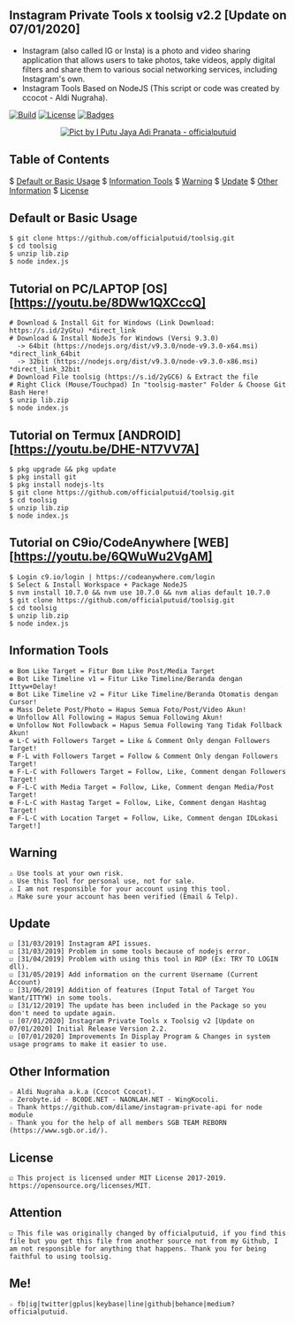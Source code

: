 ## Instagram Private Tools x toolsig v2.2 [Update on 07/01/2020]
* Instagram (also called IG or Insta) is a photo and video sharing application that allows users to take photos, take videos, apply digital filters and share them to various social networking services, including Instagram's own.
* Instagram Tools Based on NodeJS (This script or code was created by ccocot - Aldi Nugraha).

[![Build](https://img.shields.io/badge/Codename_-_officialputuid-brightgreen.svg)]()
[![License](http://img.shields.io/:license-MIT-brightgreen.svg?style=flat)](LICENSE)
[![Badges](https://img.shields.io/badge/badges-%F0%9F%91%8D-brightgreen.svg)](https://shields.io/)

<p align="center">
    <a href="https://s.id/2nFcX"><img src="https://repository-images.githubusercontent.com/171382500/2d2ab080-f262-11e9-82b6-8c45d6164cdf" alt="Pict by I Putu Jaya Adi Pranata - officialputuid" /></a><br />
</p>

<p>  </p>

## Table of Contents
$ [Default or Basic Usage](#default-or-basic-usage)
$ [Information Tools](#information-tools)
$ [Warning](#warning)
$ [Update](#Update)
$ [Other Information](#Other-Information)
$ [License](#license)

## Default or Basic Usage
	$ git clone https://github.com/officialputuid/toolsig.git
	$ cd toolsig
	$ unzip lib.zip
	$ node index.js
	
## Tutorial on PC/LAPTOP [OS] [https://youtu.be/8DWw1QXCccQ]
	# Download & Install Git for Windows (Link Download: https://s.id/2yGtu) *direct_link
	# Download & Install NodeJs for Windows (Versi 9.3.0)
	  -> 64bit (https://nodejs.org/dist/v9.3.0/node-v9.3.0-x64.msi) *direct_link_64bit
	  -> 32bit (https://nodejs.org/dist/v9.3.0/node-v9.3.0-x86.msi) *direct_link_32bit
	# Download File toolsig (https://s.id/2yGC6) & Extract the file
	# Right Click (Mouse/Touchpad) In "toolsig-master" Folder & Choose Git Bash Here!
	$ unzip lib.zip
	$ node index.js

## Tutorial on Termux [ANDROID] [https://youtu.be/DHE-NT7VV7A]
	$ pkg upgrade && pkg update
	$ pkg install git
	$ pkg install nodejs-lts
	$ git clone https://github.com/officialputuid/toolsig.git
	$ cd toolsig
	$ unzip lib.zip
	$ node index.js

## Tutorial on C9io/CodeAnywhere [WEB] [https://youtu.be/6QWuWu2VgAM]
	$ Login c9.io/login | https://codeanywhere.com/login
	$ Select & Install Workspace + Package NodeJS
	$ nvm install 10.7.0 && nvm use 10.7.0 && nvm alias default 10.7.0
	$ git clone https://github.com/officialputuid/toolsig.git
	$ cd toolsig
	$ unzip lib.zip
	$ node index.js

## Information Tools
	❆ Bom Like Target = Fitur Bom Like Post/Media Target
	❆ Bot Like Timeline v1 = Fitur Like Timeline/Beranda dengan Ittyw+Delay!
	❆ Bot Like Timeline v2 = Fitur Like Timeline/Beranda Otomatis dengan Cursor!
	❆ Mass Delete Post/Photo = Hapus Semua Foto/Post/Video Akun!
	❆ Unfollow All Following = Hapus Semua Following Akun!
	❆ Unfollow Not Followback = Hapus Semua Following Yang Tidak Follback Akun!
	❆ L-C with Followers Target = Like & Comment Only dengan Followers Target!
	❆ F-L with Followers Target = Follow & Comment Only dengan Followers Target!
	❆ F-L-C with Followers Target = Follow, Like, Comment dengan Followers Target!
	❆ F-L-C with Media Target = Follow, Like, Comment dengan Media/Post Target!
	❆ F-L-C with Hastag Target = Follow, Like, Comment dengan Hashtag Target!
	❆ F-L-C with Location Target = Follow, Like, Comment dengan IDLokasi Target!]

## Warning
	⚠ Use tools at your own risk.
	⚠ Use this Tool for personal use, not for sale.
	⚠ I am not responsible for your account using this tool.
	⚠ Make sure your account has been verified (Email & Telp).

## Update
	☑ [31/03/2019] Instagram API issues.
	☑ [31/03/2019] Problem in some tools because of nodejs error.
	☑ [31/04/2019] Problem with using this tool in RDP (Ex: TRY TO LOGIN dll).
	☑ [31/05/2019] Add information on the current Username (Current Account)
	☑ [31/06/2019] Addition of features (Input Total of Target You Want/ITTYW) in some tools.
	☑ [31/12/2019] The update has been included in the Package so you don't need to update again.
	☑ [07/01/2020] Instagram Private Tools x Toolsig v2 [Update on 07/01/2020] Initial Release Version 2.2.
	☑ [07/01/2020] Improvements In Display Program & Changes in system usage programs to make it easier to use.
	   
## Other Information
	☆ Aldi Nugraha a.k.a (Ccocot Ccocot).
	☆ Zerobyte.id - BC0DE.NET - NAONLAH.NET - WingKocoli.
	☆ Thank https://github.com/dilame/instagram-private-api for node module
	☆ Thank you for the help of all members SGB TEAM REBORN (https://www.sgb.or.id/).
	
## License
	☑ This project is licensed under MIT License 2017-2019. https://opensource.org/licenses/MIT.

## Attention
	☑ This file was originally changed by officialputuid, if you find this file but you get this file from another source not from my Github, I am not responsible for anything that happens. Thank you for being faithful to using toolsig.

## Me!
	☆ fb|ig|twitter|gplus|keybase|line|github|behance|medium? officialputuid.
